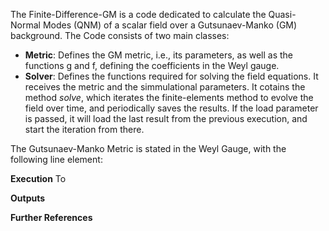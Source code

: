 The Finite-Difference-GM is a code dedicated to calculate the Quasi-Normal Modes (QNM) of a scalar field over a Gutsunaev-Manko (GM) background.
The Code consists of two main classes:

* **Metric**: Defines the GM metric, i.e., its parameters, as well as the functions g and f, defining the coefficients in the Weyl gauge.
* **Solver**: Defines the functions required for solving the field equations. It receives the metric and the simmulational parameters. It cotains the method *solve*,
which iterates the finite-elements method to evolve the field over time, and periodically saves the results. If the load parameter is passed, it will load the last result
from the previous execution, and start the iteration from there.

The Gutsunaev-Manko Metric is stated in the Weyl Gauge, with the following line element:


**Execution**
To 


**Outputs**



**Further References**
